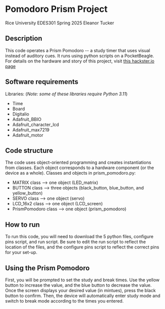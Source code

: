 # Pomodoro Prism Project
Rice University EDES301 Spring 2025
Eleanor Tucker


## Description
This code operates a Prism Pomodoro -- a study timer that uses visual instead of auditory cues. It runs using python scripts on a PocketBeagle. For details on the hardware and story of this project, visit [this hackster.io page](hackster.io)


## Software requirements
Libraries: (*Note: some of these libraries require Python 3.11*)
- Time
- Board
- Digitalio
- Adafruit_BBIO
- Adafruit_character_lcd
- Adafruit_max7219
- Adafruit_motor

## Code structure
The code uses object-oriented programming and creates instantiations from classes. Each object corresponds to a hardware component (or the device as a whole).
Classes and objects in prism_pomodoro.py: 
- MATRIX class --> one object (LED_matrix)
- BUTTON class --> three objects (black_button, blue_button, and yellow_button)
- SERVO class --> one object (servo)
- LCD_16x2 class --> one object (LCD_screen)
- PrismPomodoro class --> one object (prism_pomodoro)


## How to run
To run this code, you will need to download the 5 python files, configure pins script, and run script. Be sure to edit the run script to reflect the location of the files, and the configure pins script to reflect the correct pins for your set-up.


## Using the Prism Pomodoro
First, you will be prompted to set the study and break times. Use the yellow button to increase the value, and the blue button to decrease the value. Once the screen displays your desired value (in mintues), press the black button to confirm. Then, the device will automatically enter study mode and switch to break mode according to the times you entered. 